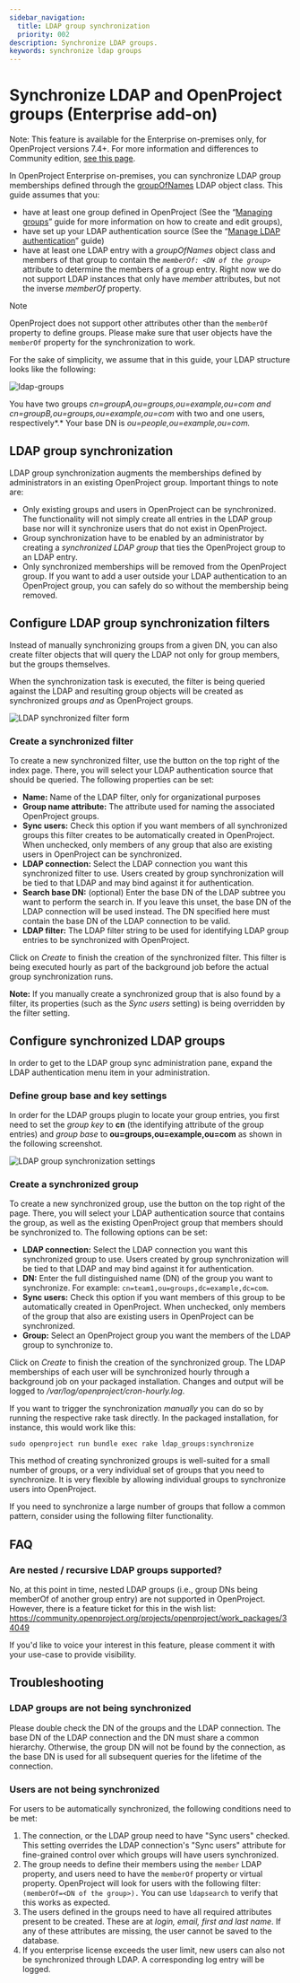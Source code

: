 ```yaml
---
sidebar_navigation:
  title: LDAP group synchronization
  priority: 002
description: Synchronize LDAP groups.
keywords: synchronize ldap groups
---
```


# Synchronize LDAP and OpenProject groups (Enterprise add-on)

Note: This feature is available for the Enterprise on-premises only, for OpenProject versions 7.4+. For more information and differences to Community edition, [see this page](https://www.openproject.org/enterprise-edition/).

In OpenProject Enterprise on-premises, you can synchronize LDAP group memberships defined through the [groupOfNames](https://tools.ietf.org/html/rfc4519#section-3.5) LDAP object class. This guide assumes that you:

- have at least one group defined in OpenProject (See the “[Managing groups](../../../users-permissions/groups/)” guide for more information on how to create and edit groups),
- have set up your LDAP authentication source (See the “[Manage LDAP authentication](../../ldap-authentication/)” guide)
- have at least one LDAP entry with a *groupOfNames* object class and members of that group to contain the *`memberOf: <DN of the group>`* attribute to determine the members of a group entry. Right now we do not support LDAP instances that only have *member* attributes, but not the inverse *memberOf* property.

> [!NOTE]
> OpenProject does not support other attributes other than the `memberOf` property to define groups. Please make sure that user objects have the `memberOf` property for the synchronization to work.

For the sake of simplicity, we assume that in this guide, your LDAP structure looks like the following:

![ldap-groups](ldap-groups-1-900x363@2x.png)

You have two groups *cn=groupA,ou=groups,ou=example,ou=com and cn=groupB,ou=groups,ou=example,ou=com* with two and one users, respectively*.* Your base DN is *ou=people,ou=example,ou=com.*

## LDAP group synchronization

LDAP group synchronization augments the memberships defined by  administrators in an existing OpenProject group. Important things to  note are:

- Only existing groups and users in OpenProject can be synchronized. The functionality will not simply create all entries in the LDAP group  base nor will it synchronize users that do not exist in OpenProject.
- Group synchronization have to be enabled by an administrator by creating a *synchronized LDAP group* that ties the OpenProject group to an LDAP entry.
- Only synchronized memberships will be removed from the OpenProject group. If you want to add a user outside your LDAP authentication to an  OpenProject group, you can safely do so without the membership being  removed.

## Configure LDAP group synchronization filters

Instead of manually synchronizing groups from a given DN, you can also create filter objects that will query the LDAP not only for group members, but the groups themselves.

When the synchronization task is executed, the filter is being queried against the LDAP and resulting group objects will be created as synchronized groups *and* as OpenProject groups.

![LDAP synchronized filter form](ldap-groups-filter.png)

### Create a synchronized filter

To create a new synchronized filter, use the button on the top right of the index page. There, you will select your LDAP authentication source that should be queried. The following properties can be set:

- **Name:** Name of the LDAP filter, only for organizational purposes
- **Group name attribute:** The attribute used for naming the associated OpenProject groups.
- **Sync users:** Check this option if you want members of all synchronized groups this filter creates to be automatically created in OpenProject. When unchecked, only members of any group that also are existing users in OpenProject can be synchronized.
- **LDAP connection:** Select the LDAP connection you want this synchronized filter to use. Users created by group synchronization will be tied to that LDAP and may bind against it for authentication.
- **Search base DN:** (optional) Enter the base DN of the LDAP subtree you want to perform the search in. If you leave this unset, the base DN of the LDAP connection will be used instead. The DN specified here must contain the base DN of the LDAP connection to be valid.
- **LDAP filter:** The LDAP filter string to be used for identifying LDAP group entries to be synchronized with OpenProject.

Click on *Create* to finish the creation of the synchronized  filter. This filter is being executed hourly as part of the background job before the actual group synchronization runs.

**Note:** If you manually create a synchronized group that is also found by a filter, its properties (such as the *Sync users* setting) is being overridden by the filter setting.

## Configure synchronized LDAP groups

In order to get to the LDAP group sync administration pane, expand the LDAP authentication menu item in your administration.

### Define group base and key settings

In order for the LDAP groups plugin to locate your group entries, you first need to set the *group key* to **cn** (the identifying attribute of the group entries) and *group base* to **ou=groups,ou=example,ou=com** as shown in the following screenshot.

![LDAP group synchronization settings](ldap-group-form.png)

### Create a synchronized group

To create a new synchronized group, use the button on the top right  of the page. There, you will select your LDAP authentication source that contains the group, as well as the existing OpenProject group that  members should be synchronized to. The following options can be set:

- **LDAP connection:** Select the LDAP connection you want this synchronized group to use. Users created by group synchronization will be tied to that LDAP and may bind against it for authentication.
- **DN:** Enter the full distinguished name (DN) of the group you want to synchronize. For example: `cn=team1,ou=groups,dc=example,dc=com`.
- **Sync users:** Check this option if you want members of this group to be automatically created in OpenProject. When unchecked, only members of the group that also are existing users in OpenProject can be synchronized.
- **Group:** Select an OpenProject group you want the members of the LDAP group to synchronize to.

Click on *Create* to finish the creation of the synchronized  group. The LDAP memberships of each user will be synchronized hourly  through a background job on your packaged installation. Changes and output will be logged to */var/log/openproject/cron-hourly.log*.

If you want to trigger the synchronization *manually* you can do so by running the respective rake task directly.
In the packaged installation, for instance, this would work like this:

```shell
sudo openproject run bundle exec rake ldap_groups:synchronize
```

This method of creating synchronized groups is well-suited for a small number of groups, or a very individual set of groups that you need to synchronize. It is very flexible by allowing individual groups to synchronize users into OpenProject.

If you need to synchronize a large number of groups that follow a common pattern, consider using the following filter functionality.

## FAQ

### Are nested / recursive LDAP groups supported?

No, at this point in time, nested LDAP groups (i.e., group DNs being memberOf of another group entry) are not supported in OpenProject.
However, there is a feature ticket for this in the wish list: https://community.openproject.org/projects/openproject/work_packages/34049

If you'd like to voice your interest in this feature, please comment it with your use-case to provide visibility.

## Troubleshooting

### LDAP groups are not being synchronized

Please double check the DN of the groups and the LDAP connection. The base DN of the LDAP connection and the DN must share a common hierarchy. Otherwise, the group DN will not be found by the connection, as the base DN is used for all subsequent queries for the lifetime of the connection.

### Users are not being synchronized

For users to be automatically synchronized, the following conditions need to be met:

1. The connection, or the LDAP group need to have "Sync users" checked. This setting overrides the LDAP connection's "Sync users" attribute for fine-grained control over which groups will have users synchronized.
2. The group needs to define their members using the `member` LDAP property, and users need to have the `memberOf` property or virtual property. OpenProject will look for users with the following filter: `(memberOf=<DN of the group>).` You can use `ldapsearch` to verify that this works as expected.
3. The users defined in the groups need to have all required attributes present to be created. These are at *login, email, first and last name*. If any of these attributes are missing, the user cannot be saved to the database.
4. If you enterprise license exceeds the user limit, new users can also not be synchronized through LDAP. A corresponding log entry will be logged.
